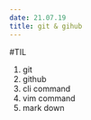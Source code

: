 ```yaml
---
date: 21.07.19
title: git & gihub
---
```


#TIL

1. git
2. github
3. cli command
4. vim command
5. mark down
